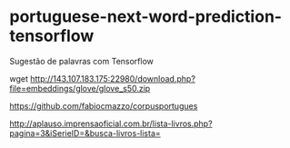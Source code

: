 # portuguese-next-word-prediction-tensorflow
Sugestão de palavras com Tensorflow

wget http://143.107.183.175:22980/download.php?file=embeddings/glove/glove_s50.zip

https://github.com/fabiocmazzo/corpusportugues

http://aplauso.imprensaoficial.com.br/lista-livros.php?pagina=3&iSerieID=&busca-livros-lista=